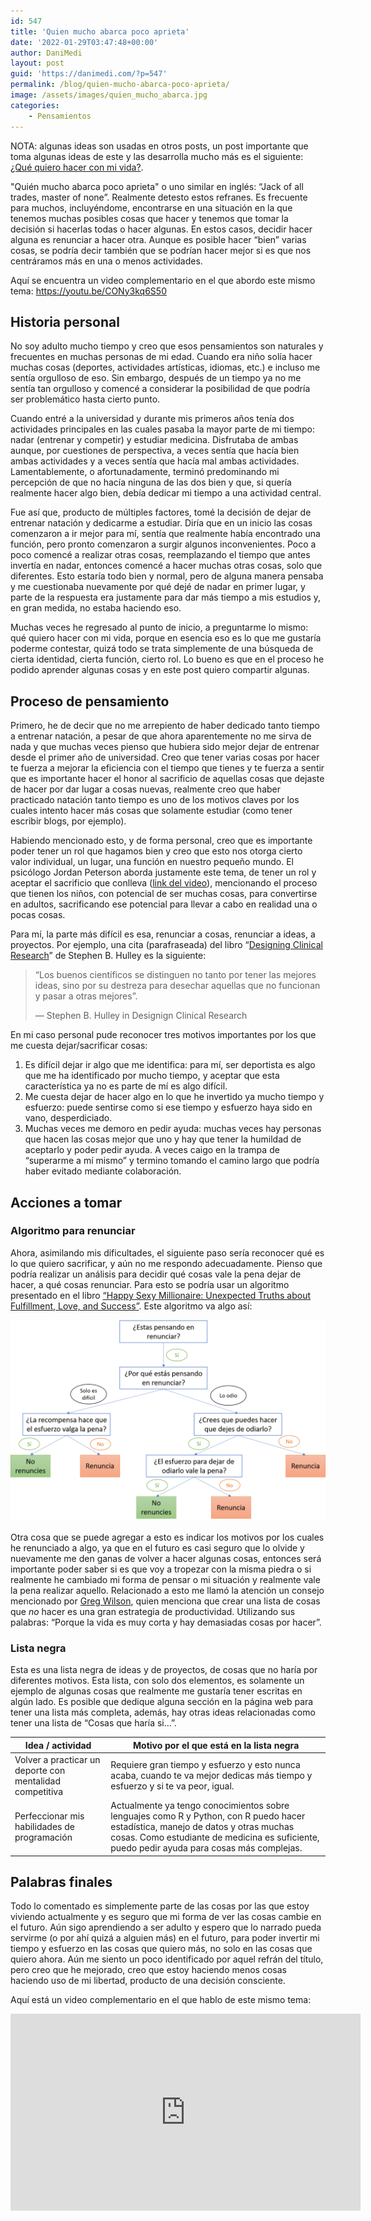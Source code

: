 ```yaml
---
id: 547
title: 'Quien mucho abarca poco aprieta'
date: '2022-01-29T03:47:48+00:00'
author: DaniMedi
layout: post
guid: 'https://danimedi.com/?p=547'
permalink: /blog/quien-mucho-abarca-poco-aprieta/
image: /assets/images/quien_mucho_abarca.jpg
categories:
    - Pensamientos
---
```


NOTA: algunas ideas son usadas en otros posts, un post importante que toma algunas ideas de este y las desarrolla mucho más es el siguiente: [¿Qué quiero hacer con mi vida?](https://danimedi.com/blog/que-quiero-hacer-con-mi-vida/).

"Quién mucho abarca poco aprieta" o uno similar en inglés: “Jack of all trades, master of none”. Realmente detesto estos refranes. Es frecuente para muchos, incluyéndome, encontrarse en una situación en la que tenemos muchas posibles cosas que hacer y tenemos que tomar la decisión si hacerlas todas o hacer algunas. En estos casos, decidir hacer alguna es renunciar a hacer otra. Aunque es posible hacer “bien” varias cosas, se podría decir también que se podrían hacer mejor si es que nos centráramos más en una o menos actividades.

Aquí se encuentra un video complementario en el que abordo este mismo tema: <https://youtu.be/CONy3kq6S50>

## Historia personal

No soy adulto mucho tiempo y creo que esos pensamientos son naturales y frecuentes en muchas personas de mi edad. Cuando era niño solía hacer muchas cosas (deportes, actividades artísticas, idiomas, etc.) e incluso me sentía orgulloso de eso. Sin embargo, después de un tiempo ya no me sentía tan orgulloso y comencé a considerar la posibilidad de que podría ser problemático hasta cierto punto.

Cuando entré a la universidad y durante mis primeros años tenía dos actividades principales en las cuales pasaba la mayor parte de mi tiempo: nadar (entrenar y competir) y estudiar medicina. Disfrutaba de ambas aunque, por cuestiones de perspectiva, a veces sentía que hacía bien ambas actividades y a veces sentía que hacía mal ambas actividades. Lamentablemente, o afortunadamente, terminó predominando mi percepción de que no hacía ninguna de las dos bien y que, si quería realmente hacer algo bien, debía dedicar mi tiempo a una actividad central.

Fue así que, producto de múltiples factores, tomé la decisión de dejar de entrenar natación y dedicarme a estudiar. Diría que en un inicio las cosas comenzaron a ir mejor para mí, sentía que realmente había encontrado una función, pero pronto comenzaron a surgir algunos inconvenientes. Poco a poco comencé a realizar otras cosas, reemplazando el tiempo que antes invertía en nadar, entonces comencé a hacer muchas otras cosas, solo que diferentes. Esto estaría todo bien y normal, pero de alguna manera pensaba y me cuestionaba nuevamente por qué dejé de nadar en primer lugar, y parte de la respuesta era justamente para dar más tiempo a mis estudios y, en gran medida, no estaba haciendo eso.

Muchas veces he regresado al punto de inicio, a preguntarme lo mismo: qué quiero hacer con mi vida, porque en esencia eso es lo que me gustaría poderme contestar, quizá todo se trata simplemente de una búsqueda de cierta identidad, cierta función, cierto rol. Lo bueno es que en el proceso he podido aprender algunas cosas y en este post quiero compartir algunas.

## Proceso de pensamiento

Primero, he de decir que no me arrepiento de haber dedicado tanto tiempo a entrenar natación, a pesar de que ahora aparentemente no me sirva de nada y que muchas veces pienso que hubiera sido mejor dejar de entrenar desde el primer año de universidad. Creo que tener varias cosas por hacer te fuerza a mejorar la eficiencia con el tiempo que tienes y te fuerza a sentir que es importante hacer el honor al sacrificio de aquellas cosas que dejaste de hacer por dar lugar a cosas nuevas, realmente creo que haber practicado natación tanto tiempo es uno de los motivos claves por los cuales intento hacer más cosas que solamente estudiar (como tener escribir blogs, por ejemplo).

Habiendo mencionado esto, y de forma personal, creo que es importante poder tener un rol que hagamos bien y creo que esto nos otorga cierto valor individual, un lugar, una función en nuestro pequeño mundo. El psicólogo Jordan Peterson aborda justamente este tema, de tener un rol y aceptar el sacrificio que conlleva ([link del video](https://youtu.be/ZjI7vqizTRc)), mencionando el proceso que tienen los niños, con potencial de ser muchas cosas, para convertirse en adultos, sacrificando ese potencial para llevar a cabo en realidad una o pocas cosas.

Para mí, la parte más difícil es esa, renunciar a cosas, renunciar a ideas, a proyectos. Por ejemplo, una cita (parafraseada) del libro “[Designing Clinical Research](https://www.amazon.com/Designing-Clinical-Research-Stephen-Hulley/dp/1608318044)” de Stephen B. Hulley es la siguiente:

> “Los buenos científicos se distinguen no tanto por tener las mejores ideas, sino por su destreza para desechar aquellas que no funcionan y pasar a otras mejores”.
> 
> — Stephen B. Hulley in Designign Clinical Research

En mi caso personal pude reconocer tres motivos importantes por los que me cuesta dejar/sacrificar cosas:

1. Es difícil dejar ir algo que me identifica: para mí, ser deportista es algo que me ha identificado por mucho tiempo, y aceptar que esta característica ya no es parte de mí es algo difícil.
2. Me cuesta dejar de hacer algo en lo que he invertido ya mucho tiempo y esfuerzo: puede sentirse como si ese tiempo y esfuerzo haya sido en vano, desperdiciado.
3. Muchas veces me demoro en pedir ayuda: muchas veces hay personas que hacen las cosas mejor que uno y hay que tener la humildad de aceptarlo y poder pedir ayuda. A veces caigo en la trampa de “superarme a mí mismo” y termino tomando el camino largo que podría haber evitado mediante colaboración.

## Acciones a tomar

### Algoritmo para renunciar

Ahora, asimilando mis dificultades, el siguiente paso sería reconocer qué es lo que quiero sacrificar, y aún no me respondo adecuadamente. Pienso que podría realizar un análisis para decidir qué cosas vale la pena dejar de hacer, a qué cosas renunciar. Para esto se podría usar un algoritmo presentado en el libro [“Happy Sexy Millionaire: Unexpected Truths about Fulfillment, Love, and Success”](https://www.goodreads.com/en/book/show/52255414-happy-sexy-millionaire). Este algoritmo va algo así:

![](/assets/images/quitting_framework-spanish.png)

Otra cosa que se puede agregar a esto es indicar los motivos por los cuales he renunciado a algo, ya que en el futuro es casi seguro que lo olvide y nuevamente me den ganas de volver a hacer algunas cosas, entonces será importante poder saber si es que voy a tropezar con la misma piedra o si realmente he cambiado mi forma de pensar o mi situación y realmente vale la pena realizar aquello. Relacionado a esto me llamó la atención un consejo mencionado por [Greg Wilson](https://third-bit.com/), quien menciona que crear una lista de cosas que *no* hacer es una gran estrategia de productividad. Utilizando sus palabras: “Porque la vida es muy corta y hay demasiadas cosas por hacer”.

### Lista negra

Esta es una lista negra de ideas y de proyectos, de cosas que no haría por diferentes motivos. Esta lista, con solo dos elementos, es solamente un ejemplo de algunas cosas que realmente me gustaría tener escritas en algún lado. Es posible que dedique alguna sección en la página web para tener una lista más completa, además, hay otras ideas relacionadas como tener una lista de “Cosas que haría si…”.

| **Idea / actividad** | **Motivo por el que está en la lista negra** |
|----------------------|----------------------------------------------|
| Volver a practicar un deporte con mentalidad competitiva | Requiere gran tiempo y esfuerzo y esto nunca acaba, cuando te va mejor dedicas más tiempo y esfuerzo y si te va peor, igual. |
| Perfeccionar mis habilidades de programación | Actualmente ya tengo conocimientos sobre lenguajes como R y Python, con R puedo hacer estadística, manejo de datos y otras muchas cosas. Como estudiante de medicina es suficiente, puedo pedir ayuda para cosas más complejas. |

## Palabras finales

Todo lo comentado es simplemente parte de las cosas por las que estoy viviendo actualmente y es seguro que mi forma de ver las cosas cambie en el futuro. Aún sigo aprendiendo a ser adulto y espero que lo narrado pueda servirme (o por ahí quizá a alguien más) en el futuro, para poder invertir mi tiempo y esfuerzo en las cosas que quiero más, no solo en las cosas que quiero ahora. Aún me siento un poco identificado por aquel refrán del título, pero creo que he mejorado, creo que estoy haciendo menos cosas haciendo uso de mi libertad, producto de una decisión consciente.

Aquí está un video complementario en el que hablo de este mismo tema:

<iframe width="560" height="315" src="https://www.youtube.com/embed/CONy3kq6S50?si=YyHmTiWLxrOqs8-B" title="YouTube video player" frameborder="0" allow="accelerometer; autoplay; clipboard-write; encrypted-media; gyroscope; picture-in-picture; web-share" referrerpolicy="strict-origin-when-cross-origin" allowfullscreen></iframe>
